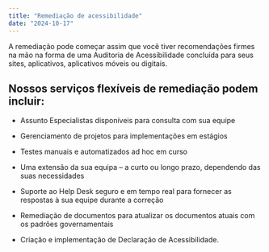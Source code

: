 ```yaml
---
title: "Remediação de acessibilidade"
date: "2024-10-17"
---
```


A remediação pode começar assim que você tiver recomendações firmes na mão na forma de uma Auditoria de Acessibilidade concluída para seus sites, aplicativos, aplicativos móveis ou digitais.

## Nossos serviços flexíveis de remediação podem incluir: 

- Assunto Especialistas disponíveis para consulta com sua equipe

- Gerenciamento de projetos para implementações em estágios

- Testes manuais e automatizados ad hoc em curso

- Uma extensão da sua equipa – a curto ou longo prazo, dependendo das suas necessidades

- Suporte ao Help Desk seguro e em tempo real para fornecer as respostas à sua equipe durante a correção

- Remediação de documentos para atualizar os documentos atuais com os padrões governamentais

- Criação e implementação de Declaração de Acessibilidade.
